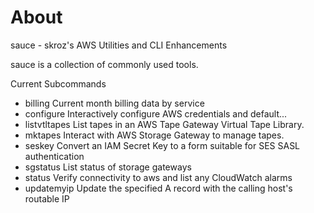 # About
sauce - skroz's AWS Utilities and CLI Enhancements

sauce is a collection of commonly used tools.

Current Subcommands
 - billing       Current month billing data by service
 - configure     Interactively configure AWS credentials and default...
 - listvtltapes  List tapes in an AWS Tape Gateway Virtual Tape Library.
 - mktapes       Interact with AWS Storage Gateway to manage tapes.
 - seskey        Convert an IAM Secret Key to a form suitable for SES SASL authentication
 - sgstatus      List status of storage gateways
 - status        Verify connectivity to aws and list any CloudWatch alarms
 - updatemyip    Update the specified A record with the calling host's routable IP
